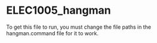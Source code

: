 # ELEC1005_hangman

To get this file to run, you must change the file paths in the hangman.command file for it to work. 